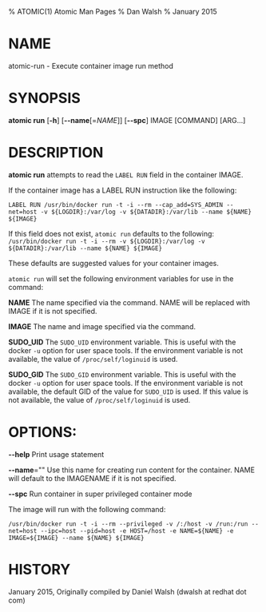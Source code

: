 % ATOMIC(1) Atomic Man Pages
% Dan Walsh
% January 2015
# NAME
atomic-run - Execute container image run method

# SYNOPSIS
**atomic run**
[**-h**]
[**--name**[=*NAME*]]
[**--spc**]
IMAGE [COMMAND] [ARG...]

# DESCRIPTION
**atomic run** attempts to read the `LABEL RUN` field in the container
IMAGE.


If the container image has a LABEL RUN instruction like the following:

```LABEL RUN /usr/bin/docker run -t -i --rm --cap_add=SYS_ADMIN --net=host -v ${LOGDIR}:/var/log -v ${DATADIR}:/var/lib --name ${NAME} ${IMAGE}```

If this field does not exist, `atomic run` defaults to the following:
```/usr/bin/docker run -t -i --rm -v ${LOGDIR}:/var/log -v ${DATADIR}:/var/lib --name ${NAME} ${IMAGE}```

These defaults are suggested values for your container images.

`atomic run` will set the following environment variables for use in the command:

**NAME**
  The name specified via the command.  NAME will be replaced with IMAGE if it is not specified.

**IMAGE**
  The name and image specified via the command.

**SUDO_UID**
  The `SUDO_UID` environment variable.  This is useful with the docker `-u` option for user space tools.  If the environment variable is not available, the value of `/proc/self/loginuid` is used.

**SUDO_GID**
  The `SUDO_GID` environment variable.  This is useful with the docker `-u` option for user space tools.  If the environment variable is not available, the default GID of the value for `SUDO_UID` is used.  If this value is not available, the value of `/proc/self/loginuid` is used.

# OPTIONS:
**--help**
  Print usage statement

**--name**=""
   Use this name for creating run content for the container.
NAME will default to the IMAGENAME if it is not specified.

**--spc**
  Run container in super privileged container mode

  The image will run with the following command:
  
```/usr/bin/docker run -t -i --rm --privileged -v /:/host -v /run:/run --net=host --ipc=host --pid=host -e HOST=/host -e NAME=${NAME} -e IMAGE=${IMAGE} --name ${NAME} ${IMAGE}```

# HISTORY
January 2015, Originally compiled by Daniel Walsh (dwalsh at redhat dot com)
